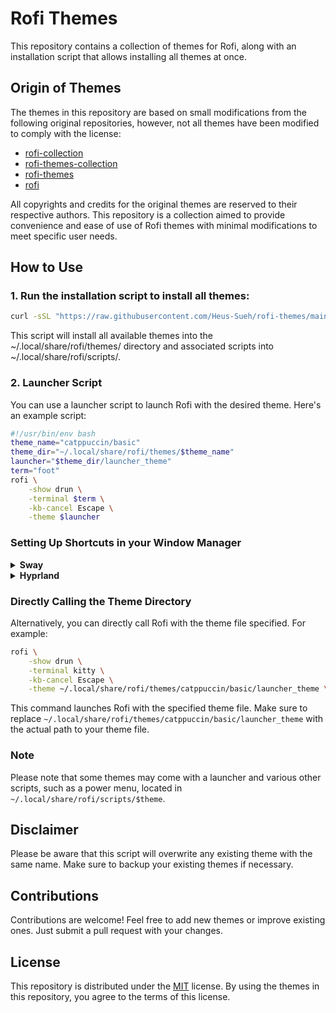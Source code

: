 # Rofi Themes

This repository contains a collection of themes for Rofi, along with an installation script that allows installing all themes at once.

## Origin of Themes

The themes in this repository are based on small modifications from the following original repositories, however, not all themes have been modified to comply with the license:

- [rofi-collection](https://github.com/Murzchnvok/rofi-collection)
- [rofi-themes-collection](https://github.com/newmanls/rofi-themes-collection)
- [rofi-themes](https://github.com/davatorium/rofi-themes)
- [rofi](https://github.com/catppuccin/rofi)

All copyrights and credits for the original themes are reserved to their respective authors. This repository is a collection aimed to provide convenience and ease of use of Rofi themes with minimal modifications to meet specific user needs.

## How to Use

### 1. Run the installation script to install all themes:

```bash
curl -sSL "https://raw.githubusercontent.com/Heus-Sueh/rofi-themes/main/installer.sh" | sh
```

This script will install all available themes into the ~/.local/share/rofi/themes/ directory and associated scripts into ~/.local/share/rofi/scripts/.

### 2. Launcher Script

You can use a launcher script to launch Rofi with the desired theme. Here's an example script:

```bash
#!/usr/bin/env bash
theme_name="catppuccin/basic"
theme_dir="~/.local/share/rofi/themes/$theme_name"
launcher="$theme_dir/launcher_theme"
term="foot"
rofi \
	-show drun \
	-terminal $term \
	-kb-cancel Escape \
	-theme $launcher
```

### Setting Up Shortcuts in your Window Manager

<details>
    <summary><b>Sway</b></summary>
    In Sway, you can add the following lines to your config file (`~/.config/sway/config`):

    ```bash
    # Sway Config
    bindsym Mod1+d exec /path/to/your/launcher_script.sh
    ```

    Replace `/path/to/your/launcher_script.sh` with the actual path to your launcher script.
</details>

<details>
    <summary><b>Hyprland</b></summary>
    In Hyprland, you can achieve similar functionality by adding the following lines to your configuration file (`~/.config/hypr/config`):

    ```bash
    # Hyprland Config
    bind=Mod1+d, exec, /path/to/your/launcher_script.sh
    ```

    Replace `/path/to/your/launcher_script.sh` with the actual path to your launcher script.
</details>

### Directly Calling the Theme Directory

Alternatively, you can directly call Rofi with the theme file specified. For example:

```bash
rofi \
	-show drun \
	-terminal kitty \
	-kb-cancel Escape \
	-theme ~/.local/share/rofi/themes/catppuccin/basic/launcher_theme \
```

This command launches Rofi with the specified theme file. Make sure to replace `~/.local/share/rofi/themes/catppuccin/basic/launcher_theme` with the actual path to your theme file.

### Note

Please note that some themes may come with a launcher and various other scripts, such as a power menu, located in `~/.local/share/rofi/scripts/$theme`.

## Disclaimer

Please be aware that this script will overwrite any existing theme with the same name. Make sure to backup your existing themes if necessary.

## Contributions

Contributions are welcome! Feel free to add new themes or improve existing ones. Just submit a pull request with your changes.

## License

This repository is distributed under the [MIT](LICENSE) license. By using the themes in this repository, you agree to the terms of this license.

